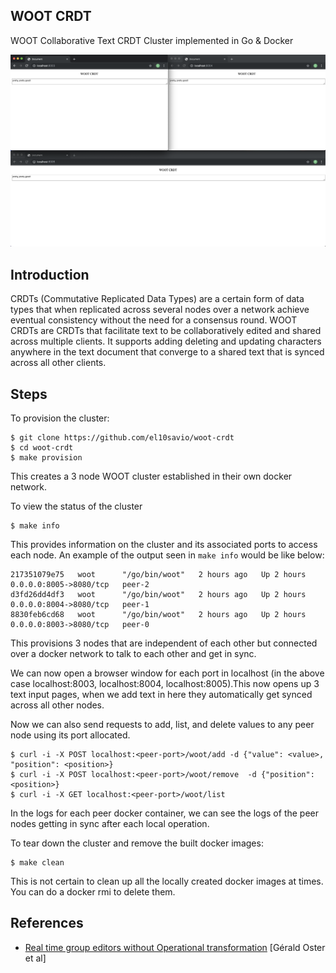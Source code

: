## WOOT CRDT

WOOT Collaborative Text CRDT Cluster implemented in Go & Docker

![alt text](image.png "Demo")

## Introduction

CRDTs (Commutative Replicated Data Types) are a certain form of data types that when replicated across several nodes over a network achieve eventual consistency without the need for a consensus round. WOOT CRDTs are CRDTs that facilitate text to be collaboratively edited and shared across multiple clients. It supports adding deleting and updating characters anywhere in the text document that converge to a shared text that is synced across all other clients.

## Steps

To provision the cluster:

```
$ git clone https://github.com/el10savio/woot-crdt
$ cd woot-crdt
$ make provision
```

This creates a 3 node WOOT cluster established in their own docker network.

To view the status of the cluster

```
$ make info
```

This provides information on the cluster and its associated ports to access each node. An example of the output seen in `make info` would be like below:

```
217351079e75   woot      "/go/bin/woot"   2 hours ago   Up 2 hours   0.0.0.0:8005->8080/tcp   peer-2
d3fd26dd4df3   woot      "/go/bin/woot"   2 hours ago   Up 2 hours   0.0.0.0:8004->8080/tcp   peer-1
8830feb6cd68   woot      "/go/bin/woot"   2 hours ago   Up 2 hours   0.0.0.0:8003->8080/tcp   peer-0
```

This provisions 3 nodes that are independent of each other but connected over a docker network to talk to each other and get in sync.

We can now open a browser window for each port in localhost (in the above case localhost:8003, localhost:8004, localhost:8005).This now opens up 3 text input pages, when we add text in here they automatically get synced across all other nodes.

Now we can also send requests to add, list, and delete values to any peer node using its port allocated.

```
$ curl -i -X POST localhost:<peer-port>/woot/add -d {"value": <value>, "position": <position>}
$ curl -i -X POST localhost:<peer-port>/woot/remove  -d {"position": <position>}
$ curl -i -X GET localhost:<peer-port>/woot/list
```

In the logs for each peer docker container, we can see the logs of the peer nodes getting in sync after each local operation.

To tear down the cluster and remove the built docker images:

```
$ make clean
```

This is not certain to clean up all the locally created docker images at times. You can do a docker rmi to delete them.

## References

- [ Real time group editors without Operational transformation](https://hal.inria.fr/inria-00071240/) [Gérald Oster et al]